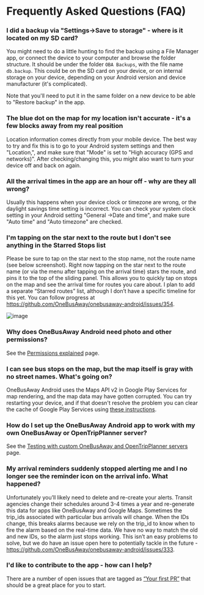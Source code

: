 # Frequently Asked Questions (FAQ)

### I did a backup via "Settings->Save to storage" - where is it located on my SD card?

 You might need to do a little hunting to find the backup using a File Manager app, or connect the device to your computer and browse the folder structure.  It should be under the folder `OBA Backups`, with the file name `db.backup`.  This could be on the SD card on your device, or on internal storage on your device, depending on your Android version and device manufacturer (it's complicated).

 Note that you'll need to put it in the same folder on a new device to be able to "Restore backup" in the app.

### The blue dot on the map for my location isn't accurate - it's a few blocks away from my real position

Location information comes directly from your mobile device.  The best way to try and fix this is to go to your Android system settings and then "Location,", and make sure that "Mode" is set to "High accuracy (GPS and networks)".  After checking/changing this, you might also want to turn your device off and back on again.

### All the arrival times in the app are an hour off - why are they all wrong?

Usually this happens when your device clock or timezone are wrong, or the daylight savings time setting is incorrect.  You can check your system clock setting in your Android setting "General ->Date and time", and make sure "Auto time" and "Auto timezone" are checked.

### I'm tapping on the star next to the route but I don't see anything in the Starred Stops list

Please be sure to tap on the star next to the stop name, not the route name (see below screenshot).  Right now tapping on the star next to the route name (or via the menu after tapping on the arrival time) stars the route, and pins it to the top of the sliding panel.  This allows you to quickly tap on stops on the map and see the arrival time for routes you care about.  I plan to add a separate “Starred routes” list, although I don’t have a specific timeline for this yet.  You can follow progress at https://github.com/OneBusAway/onebusaway-android/issues/354.

![image](https://cloud.githubusercontent.com/assets/928045/23220577/73101752-f8f0-11e6-828a-38da63996e01.png)

### Why does OneBusAway Android need photo and other permissions?

See the [Permissions explained](PERMISSIONS.md) page.

### I can see bus stops on the map, but the map itself is gray with no street names.  What's going on?

OneBusAway Android uses the Maps API v2 in Google Play Services for map rendering, and the map data may have gotten corrupted.  You can try restarting your device, and if that doesn't resolve the problem you can clear the cache of Google Play Services using [these instructions](http://stackoverflow.com/a/17622163/937715).

### How do I set up the OneBusAway Android app to work with my own OneBusAway or OpenTripPlanner server?

See the [Testing with custom OneBusAway and OpenTripPlanner servers](CUSTOM_SERVERS.md) page.

### My arrival reminders suddenly stopped alerting me and I no longer see the reminder icon on the arrival info.  What happened?

Unfortunately you’ll likely need to delete and re-create your alerts. Transit agencies change their schedules around 3-4 times a year and re-generate this data for apps like OneBusAway and Google Maps. Sometimes the trip_ids associated with particular bus arrivals will change.  When the IDs change, this breaks alarms because we rely on the trip_id to know when to fire the alarm based on the real-time data.  We have no way to match the old and new IDs, so the alarm just stops working.  This isn’t an easy problems to solve, but we do have an issue open here to potentially tackle in the future - https://github.com/OneBusAway/onebusaway-android/issues/333.

### I'd like to contribute to the app - how can I help?

There are a number of open issues that are tagged as [“Your first PR”](https://github.com/OneBusAway/onebusaway-android/issues?q=is%3Aissue+is%3Aopen+label%3A%22your+first+PR%22) that should be a great place for you to start.